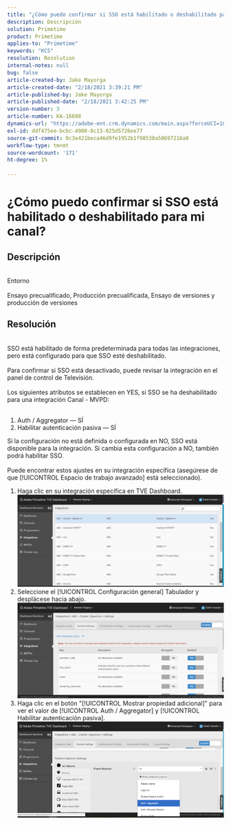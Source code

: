 ```yaml
---
title: "¿Cómo puedo confirmar si SSO está habilitado o deshabilitado para mi canal?"
description: Descripción
solution: Primetime
product: Primetime
applies-to: "Primetime"
keywords: "KCS"
resolution: Resolution
internal-notes: null
bug: false
article-created-by: Jake Mayorga
article-created-date: "2/18/2021 3:39:21 PM"
article-published-by: Jake Mayorga
article-published-date: "2/18/2021 3:42:25 PM"
version-number: 3
article-number: KA-16608
dynamics-url: "https://adobe-ent.crm.dynamics.com/main.aspx?forceUCI=1&pagetype=entityrecord&etn=knowledgearticle&id=32c6f173-ff71-eb11-a812-00224809a536"
exl-id: ddf475ee-bcbc-4980-8c13-025d5726ee77
source-git-commit: 0c3e421beca46d9fe1952b1f98538a50697216a0
workflow-type: tm+mt
source-wordcount: '171'
ht-degree: 1%

---
```


# ¿Cómo puedo confirmar si SSO está habilitado o deshabilitado para mi canal?

## Descripción

<br>Entorno<br><br>
Ensayo precualificado, Producción precualificada, Ensayo de versiones y producción de versiones


## Resolución

<br>SSO está habilitado de forma predeterminada para todas las integraciones, pero está configurado para que SSO esté deshabilitado.<br><br>Para confirmar si SSO está desactivado, puede revisar la integración en el panel de control de Televisión.<br><br>Los siguientes atributos se establecen en YES, si SSO se ha deshabilitado para una integración Canal - MVPD:<br><br>
1. Auth / Aggregator — SÍ
2. Habilitar autenticación pasiva — SÍ

Si la configuración no está definida o configurada en NO, SSO está disponible para la integración. Si cambia esta configuración a NO, también podrá habilitar SSO.<br><br>Puede encontrar estos ajustes en su integración específica (asegúrese de que [!UICONTROL Espacio de trabajo avanzado] está seleccionado).
1. Haga clic en su integración específica en TVE Dashboard.![](assets/6664dc8b-ff71-eb11-a812-00224809a536.png)
2. Seleccione el [!UICONTROL Configuración general] Tabulador y desplácese hacia abajo.![](assets/ecedf1a3-ff71-eb11-a812-00224809a536.png)
3. Haga clic en el botón &quot;[!UICONTROL Mostrar propiedad adicional]&quot; para ver el valor de [!UICONTROL Auth / Aggregator] y [!UICONTROL Habilitar autenticación pasiva]. ![](assets/1f33e3d9-ff71-eb11-a812-00224809a536.png)
